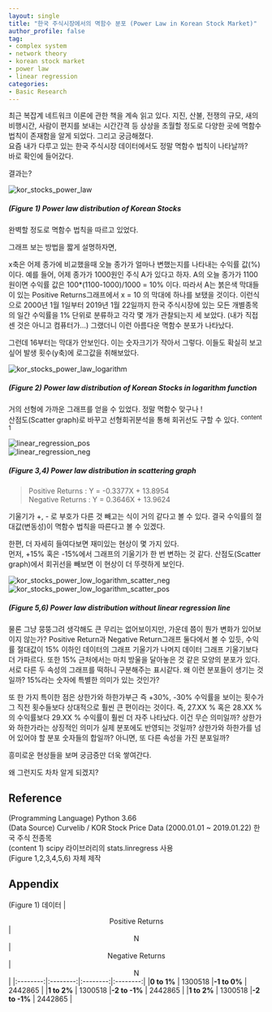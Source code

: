 ```yaml
---
layout: single
title: "한국 주식시장에서의 멱함수 분포 (Power Law in Korean Stock Market)"
author_profile: false
tag: 
- complex system
- network theory
- korean stock market
- power law
- linear regression
categories: 
- Basic Research
---
```


최근 복잡계 네트워크 이론에 관한 책을 계속 읽고 있다. 지진, 산불, 전쟁의 규모, 새의 비행시간, 사람이 편지를 보내는 시간간격 등 상상을 초월할 정도로 다양한 곳에 멱함수 법칙이 존재함을 알게 되었다. 그리고 궁금해졌다.  
요즘 내가 다루고 있는 한국 주식시장 데이터에서도 정말 멱함수 법칙이 나타날까?  
바로 확인에 들어갔다.  
 
결과는?  
 
![kor_stocks_power_law](https://user-images.githubusercontent.com/34860302/51611300-4405d600-1f62-11e9-9e09-e86d57d2e2c4.png)  
 
##### (Figure 1) Power law distribution of Korean Stocks #####  
 
완벽할 정도로 멱함수 법칙을 따르고 있었다.  
 
그래프 보는 방법을 짧게 설명하자면,  
 
x축은 어제 종가에 비교했을때 오늘 종가가 얼마나 변했는지를 나타내는 수익률 값(%)이다. 예를 들어, 어제 종가가 1000원인 주식 A가 있다고 하자. A의 오늘 종가가 1100원이면 수익률 값은 100*(1100-1000)/1000 = 10% 이다. 따라서 A는 붉은색 막대들이 있는 Positive Returns그래프에서 x = 10 의 막대에 하나를 보탰을 것이다. 이런식으로 2000년 1월 1일부터 2019년 1월 22일까지 한국 주식시장에 있는 모든 개별종목의 일간 수익률을 1% 단위로 분류하고 각각 몇 개가 관찰되는지 세 보았다. (내가 직접 센 것은 아니고 컴퓨터가…)  그랬더니 이런 아름다운 멱함수 분포가 나타났다.  
  
그런데 16부터는 막대가 안보인다. 이는 숫자크기가 작아서 그렇다. 이들도 확실히 보고싶어 발생 횟수(y축)에 로그값을 취해보았다.  
 
![kor_stocks_power_law_logarithm](https://user-images.githubusercontent.com/34860302/51611312-4a944d80-1f62-11e9-982b-80d3b5c020b9.png)  
 
##### (Figure 2) Power law distribution of Korean Stocks in logarithm function #####  
 
거의 선형에 가까운 그래프를 얻을 수 있었다. 정말 멱함수 맞구나 !  
산점도(Scatter graph)로 바꾸고 선형회귀분석을 통해 회귀선도 구할 수 있다. <sup>content 1</sup>  
 
![linear_regression_pos](https://user-images.githubusercontent.com/34860302/51611848-90054a80-1f63-11e9-8e66-8b89900b1f4e.png)  
![linear_regression_neg](https://user-images.githubusercontent.com/34860302/51611851-9267a480-1f63-11e9-869d-1b13dcb7125c.png)  
 
##### (Figure 3,4) Power law distribution in scattering graph #####  
 
> Positive Returns : Y = -0.3377X + 13.8954  
> Negative Returns : Y = 0.3646X + 13.9624  
 
기울기가 +, - 로 부호가 다른 것 빼고는 식이 거의 같다고 볼 수 있다. 결국 수익률의 절대값(변동성)이 멱함수 법칙을 따른다고 볼 수 있겠다.  
 
한편, 더 자세히 들여다보면 재미있는 현상이 몇 가지 있다.  
먼저, +15% 혹은 -15%에서 그래프의 기울기가 한 번 변하는 것 같다. 산점도(Scatter graph)에서 회귀선을 빼보면 이 현상이 더 뚜렷하게 보인다.  
 
![kor_stocks_power_low_logarithm_scatter_neg](https://user-images.githubusercontent.com/34860302/51611679-2be28680-1f63-11e9-829e-fe3251e489b1.png)  
![kor_stocks_power_low_logarithm_scatter_pos](https://user-images.githubusercontent.com/34860302/51611685-30a73a80-1f63-11e9-85f7-e2ec8ec09c40.png)  
 
##### (Figure 5,6) Power law distribution without linear regression line #####  

물론 그냥 뭉뚱그려 생각해도 큰 무리는 없어보이지만, 가운데 쯤이 뭔가 변화가 있어보이지 않는가? Positive Return과 Negative Return그래프 둘다에서 볼 수 있듯, 수익률 절대값이 15% 이하인 데이터의 그래프 기울기가 나머지 데이터 그래프 기울기보다 더 가파르다. 또한 15% 근처에서는 마치 방울을 달아놓은 것 같은 모양의 분포가 있다. 서로 다른 두 속성의 그래프를 떡하니 구분해주는 표시같다. 왜 이런 분포들이 생기는 것일까? 15%라는 숫자에 특별한 의미가 있는 것인가?  
 
또 한 가지 특이한 점은 상한가와 하한가부근 즉 +30%, -30% 수익률을 보이는 횟수가 그 직전 횟수들보다 상대적으로 훨씬 큰 편이라는 것이다. 즉, 27.XX % 혹은 28.XX %의 수익률보다 29.XX % 수익률이 훨씬 더 자주 나타났다. 이건 무슨 의미일까? 상한가와 하한가라는 상징적인 의미가 실제 분포에도 반영되는 것일까? 상한가와 하한가를 넘어 있어야 할 분포 숫자들의 합일까? 아니면, 또 다른 속성을 가진 분포일까?  
 
흥미로운 현상들을 보며 궁금증만 더욱 쌓여간다.   
 
왜 그런지도 차차 알게 되겠지?  
 
## Reference ##  
(Programming Language) Python 3.66  
(Data Source) Curvelib / KOR Stock Price Data (2000.01.01 ~ 2019.01.22) 한국 주식 전종목  
(content 1) scipy 라이브러리의 stats.linregress 사용  
(Figure 1,2,3,4,5,6) 자체 제작  

## Appendix ##  
(Figure 1) 데이터
|  <center>Positive Returns</center> |  <center>N</center> |  <center>Negative Returns</center> |  <center>N</center> |
|:--------:|:--------:|:--------:|:--------:|
|**0 to 1%** | 1300518 |**-1 to 0%** | 2442865 | 
|**1 to 2%** | 1300518 |**-2 to -1%** | 2442865 | 
|**1 to 2%** | 1300518 |**-2 to -1%** | 2442865 | 

